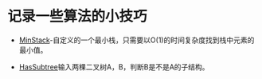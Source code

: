 # 记录一些算法的小技巧

* [MinStack](./Miscellaneous/MinStack.cpp)-自定义的一个最小栈，只需要以O(1)的时间复杂度找到栈中元素的最小值。

* [HasSubtree](./Miscellaneous/HasSubtree.cpp)输入两棵二叉树A，B，判断B是不是A的子结构。